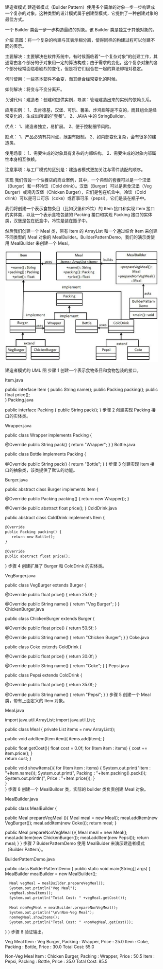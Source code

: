 建造者模式
建造者模式（Builder Pattern）使用多个简单的对象一步一步构建成一个复杂的对象。这种类型的设计模式属于创建型模式，它提供了一种创建对象的最佳方式。

一个 Builder 类会一步一步构造最终的对象。该 Builder 类是独立于其他对象的。

介绍
意图：将一个复杂的构建与其表示相分离，使得同样的构建过程可以创建不同的表示。

主要解决：主要解决在软件系统中，有时候面临着"一个复杂对象"的创建工作，其通常由各个部分的子对象用一定的算法构成；由于需求的变化，这个复杂对象的各个部分经常面临着剧烈的变化，但是将它们组合在一起的算法却相对稳定。

何时使用：一些基本部件不会变，而其组合经常变化的时候。

如何解决：将变与不变分离开。

关键代码：建造者：创建和提供实例，导演：管理建造出来的实例的依赖关系。

应用实例： 1、去肯德基，汉堡、可乐、薯条、炸鸡翅等是不变的，而其组合是经常变化的，生成出所谓的"套餐"。 2、JAVA 中的 StringBuilder。

优点： 1、建造者独立，易扩展。 2、便于控制细节风险。

缺点： 1、产品必须有共同点，范围有限制。 2、如内部变化复杂，会有很多的建造类。

使用场景： 1、需要生成的对象具有复杂的内部结构。 2、需要生成的对象内部属性本身相互依赖。

注意事项：与工厂模式的区别是：建造者模式更加关注与零件装配的顺序。

实现
我们假设一个快餐店的商业案例，其中，一个典型的套餐可以是一个汉堡（Burger）和一杯冷饮（Cold drink）。汉堡（Burger）可以是素食汉堡（Veg Burger）或鸡肉汉堡（Chicken Burger），它们是包在纸盒中。冷饮（Cold drink）可以是可口可乐（coke）或百事可乐（pepsi），它们是装在瓶子中。

我们将创建一个表示食物条目（比如汉堡和冷饮）的 Item 接口和实现 Item 接口的实体类，以及一个表示食物包装的 Packing 接口和实现 Packing 接口的实体类，汉堡是包在纸盒中，冷饮是装在瓶子中。

然后我们创建一个 Meal 类，带有 Item 的 ArrayList 和一个通过结合 Item 来创建不同类型的 Meal 对象的 MealBuilder。BuilderPatternDemo，我们的演示类使用 MealBuilder 来创建一个 Meal。

![](builder_pattern_uml_diagram.jpg)

建造者模式的 UML 图
步骤 1
创建一个表示食物条目和食物包装的接口。

Item.java

public interface Item {
   public String name();
   public Packing packing();
   public float price();    
}
Packing.java

public interface Packing {
   public String pack();
}
步骤 2
创建实现 Packing 接口的实体类。

Wrapper.java

public class Wrapper implements Packing {

   @Override
   public String pack() {
      return "Wrapper";
   }
}
Bottle.java

public class Bottle implements Packing {

   @Override
   public String pack() {
      return "Bottle";
   }
}
步骤 3
创建实现 Item 接口的抽象类，该类提供了默认的功能。

Burger.java

public abstract class Burger implements Item {

   @Override
   public Packing packing() {
      return new Wrapper();
   }

   @Override
   public abstract float price();
}
ColdDrink.java

public abstract class ColdDrink implements Item {

    @Override
    public Packing packing() {
       return new Bottle();
    }

    @Override
    public abstract float price();
}
步骤 4
创建扩展了 Burger 和 ColdDrink 的实体类。

VegBurger.java

public class VegBurger extends Burger {

   @Override
   public float price() {
      return 25.0f;
   }

   @Override
   public String name() {
      return "Veg Burger";
   }
}
ChickenBurger.java

public class ChickenBurger extends Burger {

   @Override
   public float price() {
      return 50.5f;
   }

   @Override
   public String name() {
      return "Chicken Burger";
   }
}
Coke.java

public class Coke extends ColdDrink {

   @Override
   public float price() {
      return 30.0f;
   }

   @Override
   public String name() {
      return "Coke";
   }
}
Pepsi.java

public class Pepsi extends ColdDrink {

   @Override
   public float price() {
      return 35.0f;
   }

   @Override
   public String name() {
      return "Pepsi";
   }
}
步骤 5
创建一个 Meal 类，带有上面定义的 Item 对象。

Meal.java

import java.util.ArrayList;
import java.util.List;

public class Meal {
   private List<Item> items = new ArrayList<Item>();    

   public void addItem(Item item){
      items.add(item);
   }

   public float getCost(){
      float cost = 0.0f;
      for (Item item : items) {
         cost += item.price();
      }        
      return cost;
   }

   public void showItems(){
      for (Item item : items) {
         System.out.print("Item : "+item.name());
         System.out.print(", Packing : "+item.packing().pack());
         System.out.println(", Price : "+item.price());
      }        
   }    
}
步骤 6
创建一个 MealBuilder 类，实际的 builder 类负责创建 Meal 对象。

MealBuilder.java

public class MealBuilder {

   public Meal prepareVegMeal (){
      Meal meal = new Meal();
      meal.addItem(new VegBurger());
      meal.addItem(new Coke());
      return meal;
   }   

   public Meal prepareNonVegMeal (){
      Meal meal = new Meal();
      meal.addItem(new ChickenBurger());
      meal.addItem(new Pepsi());
      return meal;
   }
}
步骤 7
BuiderPatternDemo 使用 MealBuider 来演示建造者模式（Builder Pattern）。

BuilderPatternDemo.java

public class BuilderPatternDemo {
   public static void main(String[] args) {
      MealBuilder mealBuilder = new MealBuilder();

      Meal vegMeal = mealBuilder.prepareVegMeal();
      System.out.println("Veg Meal");
      vegMeal.showItems();
      System.out.println("Total Cost: " +vegMeal.getCost());

      Meal nonVegMeal = mealBuilder.prepareNonVegMeal();
      System.out.println("\n\nNon-Veg Meal");
      nonVegMeal.showItems();
      System.out.println("Total Cost: " +nonVegMeal.getCost());
   }
}
步骤 8
验证输出。

Veg Meal
Item : Veg Burger, Packing : Wrapper, Price : 25.0
Item : Coke, Packing : Bottle, Price : 30.0
Total Cost: 55.0


Non-Veg Meal
Item : Chicken Burger, Packing : Wrapper, Price : 50.5
Item : Pepsi, Packing : Bottle, Price : 35.0
Total Cost: 85.5